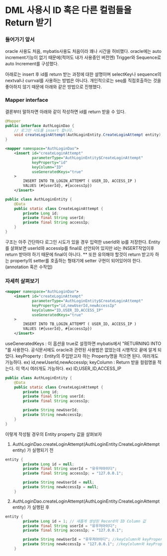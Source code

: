 # DML 사용시 ID 혹은 다른 컬럼들을 Return 받기

### 들어가기 앞서
oracle 사용도 처음, mybatis사용도 처음이라 꽤나 시간을 허비했다.
oracle에는 auto increment기능이 없기 때문에(적어도 내가 사용중인 버전엔) Trigger와 Sequence로 auto Increment를 구성했다.

아래로는 
insert 후 id를 return 받는 과정에 대한 설명이며 selectKey나 sequence의 nextval나 currval를 사용하는 방법은 아니다.
개인적으로는 seq를 직접호출하는 것을 좋아하지 않기 때문에 아래와 같은 방법으로 진행했다.


### Mapper interface

결론부터 말하자면 아래와 같이 작성하면 id를 return 받을 수 있다.

```java
@Mapper
public interface AuthLoginDao {
    // 로그인 시도를 insert 합니다.
    void createLoginAttempt(AuthLoginEntity.CreateLoginAttempt entity);
}
```

```xml
<mapper namespace="AuthLoginDao">
    <insert id="createLoginAttempt"
            parameterType="AuthLoginEntity$CreateLoginAttempt"
            keyProperty="id"
            keyColumn="ID"
            useGeneratedKeys="true"
    >
        INSERT INTO TB_LOGIN_ATTEMPT ( USER_ID, ACCESS_IP )
        VALUES (#{userId}, #{accessIp})
    </insert>
```

```java
public class AuthLoginEntity {
    @Data
    public static class CreateLoginAttempt {
        private Long id;
        private final String userId;
        private final String accessIp;
    }
}
```

구조는 아주 간단하다 로그인 시도가 있을 경우 입력한 userId와 ip를 저장한다.
Entity를 살펴보면 userId와 accessIp를 final로 선언되어 있지만 id는 INSERT작업이후 return 받아야 하기 때문에 final이 아니다.
** 또한 유의해야 할것이 return 받고자 하는 property의 setter를 호출하는 형태기에 setter 구현이 되어있어야 한다. (annotation 혹은 수작업)

### 자세히 살펴보기

```xml
<mapper namespace="AuthLoginDao">
    <insert id="createLoginAttempt"
            parameterType="AuthLoginEntity$CreateLoginAttempt"
            keyProperty="id,newUserId,newAccessIp"
            keyColumn="ID,USER_ID,ACCESS_IP" 
            useGeneratedKeys="true"
    >
        INSERT INTO TB_LOGIN_ATTEMPT ( USER_ID, ACCESS_IP )
        VALUES (#{userId}, #{accessIp})
    </insert>
```
useGeneratedKeys : 이 옵션을 true로 설정하면 mybatis에서 "RETURNING INTO "를 사용한다. 공식문서에도 oracle과 관련된 사용법은 없었는데 시행착오 끝에 알게 되었다.
keyProperty : Entity의 주입받고자 하는 Property명을 적으면 된다. 여러개도 가능하다. ex) id,newUserId,newAccessIp;
keyColumn : Return 받을 컬럼명을 적는다. 이 역시 여러개도 가능하다. ex) ID,USER_ID,ACCESS_IP

```java
public class AuthLoginEntity {
    @Data
    public static class CreateLoginAttempt {
        private Long id;
        private final String userId;
        private final String accessIp;

        private String newUserId;
        private String newAccessIp;
    }
}
```

이렇게 작성될 경우의 Entity property 값을 살펴보자

1. AuthLoginDao.createLoginAttempt(AuthLoginEntity.CreateLoginAttempt entity) 가 실행되기 전
```java
entity {
        private Long id = null;
        private final String userId = "유우저아이디";
        private final String accessIp; = "127.0.0.1";

        private String newUserId = null;
        private String newAccessIp = null;
    }
```


2. AuthLoginDao.createLoginAttempt(AuthLoginEntity.CreateLoginAttempt entity) 가 실행된 후
```java
entity {
        private Long id = 1; // 새롭게 생성된 Record의 ID Column 값
        private final String userId = "유우저아이디";
        private final String accessIp; = "127.0.0.1";

        private String newUserId = "유우저아이디"; //keyColumn와 keyProperty를 통해 지정된 값
        private String newAccessIp = "127.0.0.1"; //keyColumn와 keyProperty를 통해 지정된 값
    }
```

